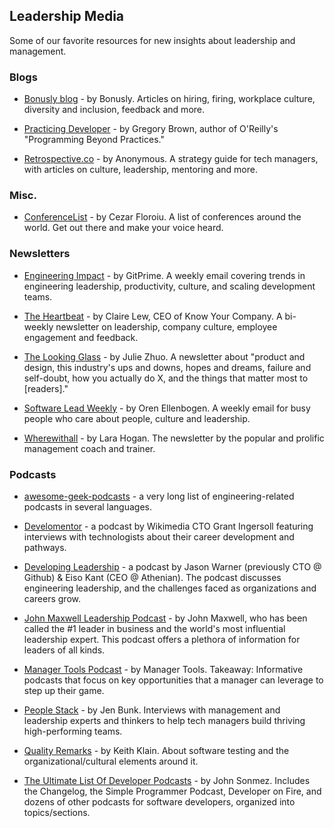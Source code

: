 ## Leadership Media
Some of our favorite resources for new insights about leadership and management.

### Blogs

- [Bonusly blog](https://blog.bonus.ly/) - by Bonusly. Articles on hiring, firing, workplace culture, diversity and inclusion, feedback and more.

- [Practicing Developer](https://practicingdeveloper.com/) - by Gregory Brown, author of O'Reilly's "Programming Beyond Practices."

- [Retrospective.co](https://retrospective.co/) - by Anonymous. A strategy guide for tech managers, with articles on culture, leadership, mentoring and more. 

### Misc.

- [ConferenceList](https://conferencelist.io/) - by Cezar Floroiu. A list of conferences around the world. Get out there and make your voice heard.

### Newsletters

- [Engineering Impact](https://www.gitprime.com/engineering-impact/) - by GitPrime. A weekly email covering trends in engineering leadership, productivity, culture, and scaling development teams.

- [The Heartbeat](https://knowyourcompany.com/learn/newsletter) - by Claire Lew, CEO of Know Your Company. A bi-weekly newsletter on leadership, company culture, employee engagement and feedback.

- [The Looking Glass](http://www.juliezhuo.com/design/mailinglist.html) - by Julie Zhuo. A newsletter about "product and design, this industry's ups and downs, hopes and dreams, failure and self-doubt, how you actually do X, and the things that matter most to [readers]."

- [Software Lead Weekly](http://softwareleadweekly.com/) - by Oren Ellenbogen. A weekly email for busy people who care about people, culture and leadership.

- [Wherewithall](https://larahogan.me/sign-up/) - by Lara Hogan. The newsletter by the popular and prolific management coach and trainer.


### Podcasts

- [awesome-geek-podcasts](https://github.com/guipdutra/awesome-geek-podcasts) - a very long list of engineering-related podcasts in several languages.

- [Develomentor](https://develomentor.com) - a podcast by Wikimedia CTO Grant Ingersoll featuring interviews with technologists about their career development and pathways.

- [Developing Leadership](https://www.developingleadership.co/) - a podcast by Jason Warner (previously CTO @ Github) & Eiso Kant (CEO @ Athenian). The podcast discusses engineering leadership, and the challenges faced as organizations and careers grow.

- [John Maxwell Leadership Podcast](https://johnmaxwellleadershippodcast.com/) - by John Maxwell, who has been called the #1 leader in business and the world's most influential leadership expert.  This podcast offers a plethora of information for leaders of all kinds.

- [Manager Tools Podcast](https://www.manager-tools.com/all-podcasts?field_content_domain_tid=4) - by Manager Tools. Takeaway: Informative podcasts that focus on key opportunities that a manager can leverage to step up their game. 

- [People Stack](https://medium.com/@JBunky) - by Jen Bunk. Interviews with management and leadership experts and thinkers to help tech managers build thriving high-performing teams.

- [Quality Remarks](http://qualityremarks.com/qr-podcast/) - by Keith Klain. About software testing and the organizational/cultural elements around it. 
 
- [The Ultimate List Of Developer Podcasts](https://simpleprogrammer.com/2016/10/29/ultimate-list-developer-podcasts/) - by John Sonmez. Includes the Changelog, the Simple Programmer Podcast, Developer on Fire, and dozens of other podcasts for software developers, organized into topics/sections.
